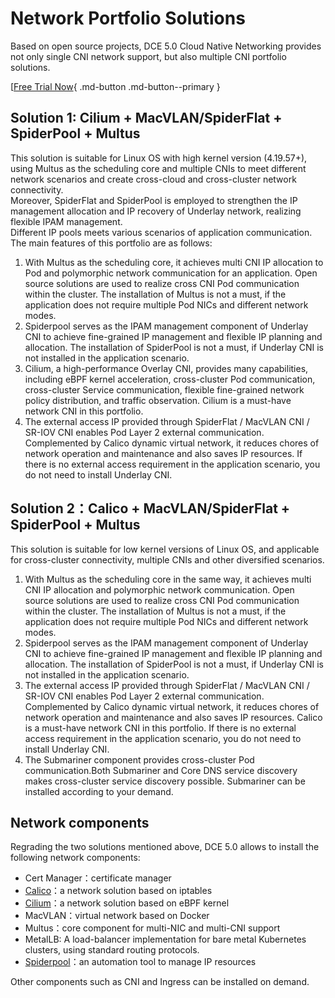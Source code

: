 # Network Portfolio Solutions

Based on open source projects, DCE 5.0 Cloud Native Networking provides not only single CNI network support, but also multiple CNI portfolio solutions.

[[Free Trial Now](../../dce/license0.md){ .md-button .md-button--primary }

## Solution 1: Cilium + MacVLAN/SpiderFlat + SpiderPool + Multus

This solution is suitable for Linux OS with high kernel version (4.19.57+), using Multus as the scheduling core and multiple CNIs to meet different network scenarios and create cross-cloud and cross-cluster network connectivity.  
Moreover, SpiderFlat and SpiderPool is employed to strengthen the IP management allocation and IP recovery of Underlay network, realizing flexible IPAM management.  
Different IP pools meets various scenarios of application communication. The main features of this portfolio are as follows:

1. With Multus as the scheduling core, it achieves multi CNI IP allocation to Pod and polymorphic network communication for an application. Open source solutions are used to realize cross CNI Pod communication within the cluster.
   The installation of Multus is not a must, if the application does not require multiple Pod NICs and different network modes.
2. Spiderpool serves as the IPAM management component of Underlay CNI to achieve fine-grained IP management and flexible IP planning and allocation.
   The installation of SpiderPool is not a must, if Underlay CNI is not installed in the application scenario.
3. Cilium, a high-performance Overlay CNI, provides many capabilities, including eBPF kernel acceleration, cross-cluster Pod communication, cross-cluster Service communication, flexible fine-grained network policy distribution, and traffic observation.
   Cilium is a must-have network CNI in this portfolio.
4. The external access IP provided through SpiderFlat / MacVLAN CNI / SR-IOV CNI enables Pod Layer 2 external communication. Complemented by Calico dynamic virtual network, it reduces chores of network operation and maintenance and also saves IP resources.
   If there is no external access requirement in the application scenario, you do not need to install Underlay CNI.



## Solution 2：Calico + MacVLAN/SpiderFlat + SpiderPool + Multus

This solution is suitable for low kernel versions of Linux OS, and applicable for cross-cluster connectivity, multiple CNIs and other diversified scenarios.

1. With Multus as the scheduling core in the same way, it achieves multi CNI IP allocation and polymorphic network communication. Open source solutions are used to realize cross CNI Pod communication within the cluster.
   The installation of Multus is not a must, if the application does not require multiple Pod NICs and different network modes.
2. Spiderpool serves as the IPAM management component of Underlay CNI to achieve fine-grained IP management and flexible IP planning and allocation.
   The installation of SpiderPool is not a must, if Underlay CNI is not installed in the application scenario.
3. The external access IP provided through SpiderFlat / MacVLAN CNI / SR-IOV CNI enables Pod Layer 2 external communication. Complemented by Calico dynamic virtual network, it reduces chores of network operation and maintenance and also saves IP resources.
   Calico is a must-have network CNI in this portfolio. If there is no external access requirement in the application scenario, you do not need to install Underlay CNI.
4. The Submariner component provides cross-cluster Pod communication.Both Submariner and Core DNS service discovery makes cross-cluster service discovery possible. Submariner can be installed according to your demand.



## Network components

Regrading the two solutions mentioned above, DCE 5.0 allows to install the following network components:

- Cert Manager：certificate manager
- [Calico](../modules/calico/what.md)：a network solution based on iptables
- [Cilium](../modules/cilium/what.md)：a network solution based on eBPF kernel
- MacVLAN：virtual network based on Docker
- Multus：core component for multi-NIC and multi-CNI support
- MetalLB: A load-balancer implementation for bare metal Kubernetes clusters, using standard routing protocols.
- [Spiderpool](../modules/spiderpool/what.md)：an automation tool to manage IP resources

Other components such as CNI and Ingress can be installed on demand.

